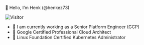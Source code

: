 👋 Hello, I’m Henk (@henkez73)

![Visitor](https://visitor-badge.laobi.icu/badge?page_id=henkez73.repoName)

- 🔭 I am currently working as a Senior Platform Engineer (GCP)
- 🌱 Google Certified Professional Cloud Architect
- 🌱 Linux Foundation Certified Kubernetes Administrator

<!---
henkez73/henkez73 is a ✨ special ✨ repository because its `README.md` (this file) appears on your GitHub profile.
You can click the Preview link to take a look at your changes.
--->
